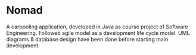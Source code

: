 # Nomad
A carpooling application, developed in Java as course project of Software Engineering. Followed agile model as a development life cycle model. UML diagrams \& database design have been done before starting main development.
